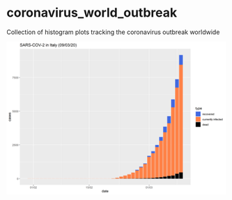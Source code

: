 # coronavirus_world_outbreak
Collection of histogram plots tracking the coronavirus outbreak worldwide

<div align="center"><img src="plot_Italy.png?raw=true" /></div>
